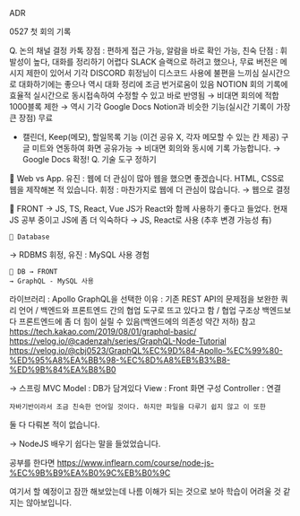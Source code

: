 ADR

0527 첫 회의 기록

Q. 논의 채널 결정
카톡
장점 : 편하게 접근 가능, 알람을 바로 확인 가능, 친숙
단점 : 휘발성이 높다, 대화를 정리하기 어렵다
SLACK
슬랙으로 하려고 했으나, 무료 버전은 메시지 제한이 있어서 기각
DISCORD
휘정님이 디스코드 사용에 불편을 느끼심
실시간으로 대화하기에는 좋으나 역시 대화 정리에 조금 번거로움이 있음
NOTION
회의 기록에 효율적
실시간으로 동시접속하여 수정할 수 있고 바로 반영됨 → 비대면 회의에 적합
1000블록 제한 → 역시 기각
Google Docs
Notion과 비슷한 기능(실시간 기록이 가장 큰 장점)
무료
+ 캘린더, Keep(메모), 할일목록 기능 (이건 공유 X, 각자 메모할 수 있는 칸 제공)
구글 미트와 연동하여 화면 공유가능 → 비대면 회의와 동시에 기록 가능합니다.
→ Google Docs 확정!
Q. 기술 도구 정하기

📌 Web vs App.
유진 : 웹에 더 관심이 많아 웹을 했으면 좋겠습니다. HTML, CSS로 웹을 제작해본 적 있습니다.
휘정 : 마찬가지로 웹에 더 관심이 많습니다.
→ 웹으로 결정

📌 FRONT
	→ JS, TS, React, Vue
 JS가 React와 함께 사용하기 좋다고 들었다.
	현재 JS 공부 중이고 JS에 좀 더 익숙하다
→ JS, React로 사용 (추후 변경 가능성 有) 

	📌 Database
→ RDBMS
휘정, 유진 : MySQL 사용 경험

	📌 DB → FRONT
	→ GraphQL - MySQL 사용
라이브러리 : Apollo
	GraphQL을 선택한 이유
: 기존 REST API의 문제점을 보완한 쿼리 언어 / 백엔드와 프론트엔드 간의 협업 도구로 뜨고 있다고 함 / 협업 구조상 백엔드보다 프론트엔드에 좀 더 힘이 실릴 수 있음(백엔드에의 의존성 약간 저하)
	참고
https://tech.kakao.com/2019/08/01/graphql-basic/
https://velog.io/@cadenzah/series/GraphQL-Node-Tutorial
https://velog.io/@cbj0523/GraphQL%EC%9D%84-Apollo-%EC%99%80-%ED%95%A8%EA%BB%98-%EC%8D%A8%EB%B3%B8-%ED%9B%84%EA%B8%B0

→ 스프링 
MVC 
Model : DB가 담겨있다
View : Front 화면 구성
Controller : 연결

	자바기반이라서 조금 친숙한 언어일 것이다. 하지만 파일을 다루기 쉽지 않고 이 또한
둘 다 다뤄본 적이 없습니다.

→ NodeJS
배우기 쉽다는 말을 들었었습니다.

공부를 한다면
https://www.inflearn.com/course/node-js-%EC%9B%B9%EA%B0%9C%EB%B0%9C

여기서 할 예정이고 잠깐 해보았는데 나름 이해가 되는 것으로 보아 학습이 어려울 것 같지는 않아보입니다.
